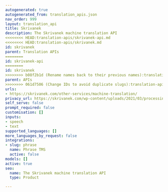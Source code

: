 ```yaml
---
autogenerated: true
autogenerated_from: translation_apis.json
nav_order: 999
layout: translation_api
title: Skrivanek
description: The Skrivanek machine translation API
<<<<<<<< HEAD:translation-apis/skrivanek-api.md
<<<<<<<< HEAD:translation-apis/skrivanek.md
id: skrivanek
parent: Translation APIs
========
id: skrivanek-api
========
id: skrivanek
>>>>>>>> b08f2b1d (Rename names back to their previous names):translation-apis/skrivanek.md
parent: APIs
>>>>>>>> 061d7506 (Change IDs to avoid duplicate slugs):translation-apis/skrivanek-api.md
urls:
- https://skrivanek.com/other-services/machine-translation/
privacy_url: https://skrivanek.com/wp-content/uploads/2021/03/processing-and-protection-of-personal-data-in-skrivanek-0.pdf
self_serve: false
prompt_required: false
customisation: []
inputs:
- speech
- text
supported_languages: []
more_languages_by_request: false
integrations:
- slug: phrase
  name: Phrase TMS
  active: false
models: []
active: true
seo:
  name: The Skrivanek machine translation API
  type: Product

---
```



